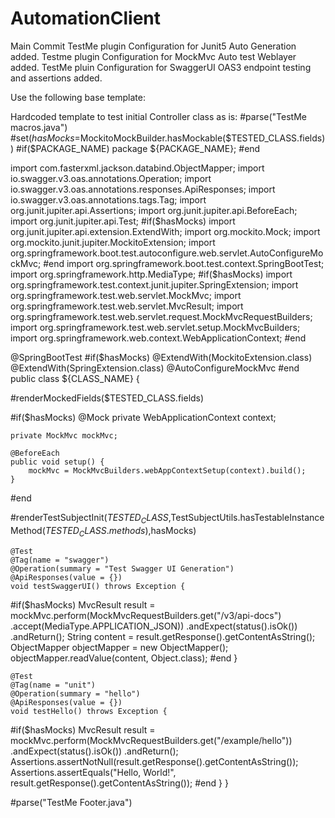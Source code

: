 # AutomationClient
Main Commit
TestMe plugin Configuration for Junit5 Auto Generation added.
Testme plugin Configuration for MockMvc Auto test Weblayer added.
TestMe pluin  Configuration for SwaggerUI OAS3 endpoint testing and assertions added.

Use the following base template:

Hardcoded template to test initial Controller class as is:
#parse("TestMe macros.java")
#set($hasMocks=$MockitoMockBuilder.hasMockable($TESTED_CLASS.fields))
#if($PACKAGE_NAME)
package ${PACKAGE_NAME};
#end

import com.fasterxml.jackson.databind.ObjectMapper;
import io.swagger.v3.oas.annotations.Operation;
import io.swagger.v3.oas.annotations.responses.ApiResponses;
import io.swagger.v3.oas.annotations.tags.Tag;
import org.junit.jupiter.api.Assertions;
import org.junit.jupiter.api.BeforeEach;
import org.junit.jupiter.api.Test;
#if($hasMocks)
import org.junit.jupiter.api.extension.ExtendWith;
import org.mockito.Mock;
import org.mockito.junit.jupiter.MockitoExtension;
import org.springframework.boot.test.autoconfigure.web.servlet.AutoConfigureMockMvc;
#end
import org.springframework.boot.test.context.SpringBootTest;
import org.springframework.http.MediaType;
#if($hasMocks)
import org.springframework.test.context.junit.jupiter.SpringExtension;
import org.springframework.test.web.servlet.MockMvc;
import org.springframework.test.web.servlet.MvcResult;
import org.springframework.test.web.servlet.request.MockMvcRequestBuilders;
import org.springframework.test.web.servlet.setup.MockMvcBuilders;
import org.springframework.web.context.WebApplicationContext;
#end

@SpringBootTest
#if($hasMocks)
@ExtendWith(MockitoExtension.class)
@ExtendWith(SpringExtension.class)
@AutoConfigureMockMvc
#end
public class ${CLASS_NAME} {

#renderMockedFields($TESTED_CLASS.fields)

#if($hasMocks)
    @Mock
    private WebApplicationContext context;

    private MockMvc mockMvc;

    @BeforeEach
    public void setup() {
        mockMvc = MockMvcBuilders.webAppContextSetup(context).build();
    }
#end

#renderTestSubjectInit($TESTED_CLASS,$TestSubjectUtils.hasTestableInstanceMethod($TESTED_CLASS.methods),$hasMocks)

    @Test
    @Tag(name = "swagger")
    @Operation(summary = "Test Swagger UI Generation")
    @ApiResponses(value = {})
    void testSwaggerUI() throws Exception {
#if($hasMocks)
        MvcResult result = mockMvc.perform(MockMvcRequestBuilders.get("/v3/api-docs")
                        .accept(MediaType.APPLICATION_JSON))
                .andExpect(status().isOk())
                .andReturn();
        String content = result.getResponse().getContentAsString();
        ObjectMapper objectMapper = new ObjectMapper();
        objectMapper.readValue(content, Object.class);
#end
    }

    @Test
    @Tag(name = "unit")
    @Operation(summary = "hello")
    @ApiResponses(value = {})
    void testHello() throws Exception {
#if($hasMocks)
        MvcResult result = mockMvc.perform(MockMvcRequestBuilders.get("/example/hello"))
                .andExpect(status().isOk())
                .andReturn();
        Assertions.assertNotNull(result.getResponse().getContentAsString());
        Assertions.assertEquals("Hello, World!", result.getResponse().getContentAsString());
#end
    }
}

#parse("TestMe Footer.java")
